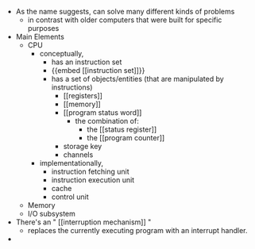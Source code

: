 - As the name suggests, can solve many different kinds of problems
	- in contrast with older computers that were built for specific purposes
- Main Elements
	- CPU
		- conceptually,
			- has an instruction set
			- {{embed [[instruction set]]}}
			- has a set of objects/entities (that are manipulated by instructions)
				- [[registers]]
				- [[memory]]
				- [[program status word]]
					- the combination of:
						- the [[status register]]
						- the [[program counter]]
				- storage key
				- channels
		- implementationally,
			- instruction fetching unit
			- instruction execution unit
			- cache
			- control unit
	- Memory
	- I/O subsystem
- There's an " [[interruption mechanism]] "
	- replaces the currently executing program with an interrupt handler.
-